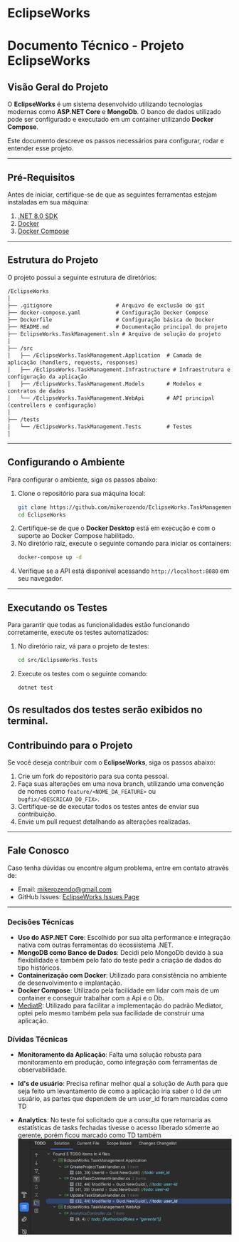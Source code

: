 # EclipseWorks

# Documento Técnico - Projeto EclipseWorks

## Visão Geral do Projeto

O **EclipseWorks** é um sistema desenvolvido utilizando tecnologias modernas como **ASP.NET Core** e **MongoDb**. 
O banco de dados utilizado pode ser configurado e executado em um container utilizando **Docker Compose**.

Este documento descreve os passos necessários para configurar, rodar e entender esse projeto.

---

## Pré-Requisitos

Antes de iniciar, certifique-se de que as seguintes ferramentas estejam instaladas em sua máquina:

1. [.NET 8.0 SDK](https://dotnet.microsoft.com/download)
2. [Docker](https://www.docker.com/products/docker-desktop/)
3. [Docker Compose](https://docs.docker.com/compose/)

---

## Estrutura do Projeto

O projeto possui a seguinte estrutura de diretórios:

```
/EclipseWorks
│
├── .gitignore                    # Arquivo de exclusão do git
├── docker-compose.yaml           # Configuração Docker Compose
├── Dockerfile                    # Configuração básica do Docker
├── README.md                     # Documentação principal do projeto
├── EclipseWorks.TaskManagement.sln # Arquivo de solução do projeto
│
├── /src
│   ├── /EclipseWorks.TaskManagement.Application  # Camada de aplicação (handlers, requests, responses)
│   ├── /EclipseWorks.TaskManagement.Infrastructure # Infraestrutura e configuração da aplicação
│   ├── /EclipseWorks.TaskManagement.Models       # Modelos e contratos de dados
│   └── /EclipseWorks.TaskManagement.WebApi       # API principal (controllers e configuração)
│
├── /tests
│   └── /EclipseWorks.TaskManagement.Tests        # Testes
│

```
---

## Configurando o Ambiente

Para configurar o ambiente, siga os passos abaixo:

1. Clone o repositório para sua máquina local:
   ```bash
   git clone https://github.com/mikerozendo/EclipseWorks.TaskManagement.git
   cd EclipseWorks
   ```
2. Certifique-se de que o **Docker Desktop** está em execução e com o suporte ao Docker Compose habilitado.
3. No diretório raiz, execute o seguinte comando para iniciar os containers:
   ```bash
   docker-compose up -d
   ```
4. Verifique se a API está disponível acessando `http://localhost:8080` em seu navegador.

---

## Executando os Testes

Para garantir que todas as funcionalidades estão funcionando corretamente, execute os testes automatizados:

1. No diretório raiz, vá para o projeto de testes:
   ```bash
   cd src/EclipseWorks.Tests
   ```
2. Execute os testes com o seguinte comando:
   ```bash
   dotnet test
   ```

Os resultados dos testes serão exibidos no terminal.
---

## Contribuindo para o Projeto

Se você deseja contribuir com o **EclipseWorks**, siga os passos abaixo:

1. Crie um fork do repositório para sua conta pessoal.
2. Faça suas alterações em uma nova branch, utilizando uma convenção de nomes como `feature/<NOME_DA_FEATURE>` ou
   `bugfix/<DESCRICAO_DO_FIX>`.
3. Certifique-se de executar todos os testes antes de enviar sua contribuição.
4. Envie um pull request detalhando as alterações realizadas.

---

## Fale Conosco

Caso tenha dúvidas ou encontre algum problema, entre em contato através de:

- Email: mikerozendo@gmail.com
- GitHub Issues: [EclipseWorks Issues Page](https://github.com/mikerozendo/EclipseWorks.TaskManagement/issues)

---

### Decisões Técnicas

- **Uso do ASP.NET Core**: Escolhido por sua alta performance e integração nativa com outras ferramentas do ecossistema
  .NET.
- **MongoDB como Banco de Dados**: Decidi pelo MongoDb devido à sua flexibilidade e também pelo fato do teste pedir a criação de dados do tipo históricos.
- **Containerização com Docker**: Utilizado para consistência no ambiente de desenvolvimento e implantação.
- **Docker Compose**: Utilizado pela facilidade em lidar com mais de um container e conseguir trabalhar com a Api e o Db.
- [MediatR](https://github.com/jbogard/MediatR): Utilizado para facilitar a implementação do padrão Mediator, optei pelo mesmo também pela sua facilidade de construir uma aplicação.

### Dívidas Técnicas

- **Monitoramento da Aplicação**: Falta uma solução robusta para monitoramento em produção, como
  integração com ferramentas de observabilidade.

- **Id's de usuário**: Precisa refinar melhor qual a solução de Auth para que seja feito um levantamento de como a aplicação iria saber o Id de um usuário, as partes que dependem de um user_id foram marcadas como TD

- **Analytics**: No teste foi solicitado que a consulta que retornaria as estatísticas de tasks fechadas tivesse o acesso liberado sómente ao gerente, porém ficou marcado como TD também
  ![TDs](images/TDs.png)